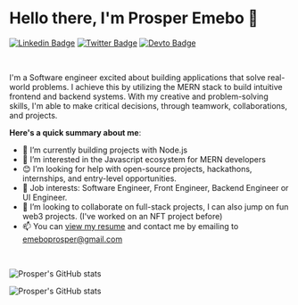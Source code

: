 # Hello there, I'm Prosper Emebo 👋
[![Linkedin Badge](https://img.shields.io/badge/-PROSPEREMEBO-blue?style=for-the-badge&logo=Linkedin&logoColor=white&link=https://www.linkedin.com/in/prosper-emebo-139623243/)](https://www.linkedin.com/in/prosper-emebo-139623243/) [![Twitter Badge](https://img.shields.io/badge/-@prosperemebo-1ca0f1?style=for-the-badge&logo=twitter&logoColor=white&link=https://twitter.com/prosperemebo)](https://twitter.com/prosperemebo)
[![Devto Badge](https://img.shields.io/badge/dev.to-0a0a0a?style=for-the-badge&logo=devdotto&logoColor=white)](https://dev.to/prosperemebo)

<br>

I'm a Software engineer excited about building applications that solve real-world problems. I achieve this by utilizing the MERN stack to build intuitive frontend and backend systems. With my creative and problem-solving skills, I'm able to make critical decisions, through teamwork, collaborations, and projects.

**Here's a quick summary about me**:

- 🌱 I’m currently building projects with Node.js
- 👀 I’m interested in the Javascript ecosystem for MERN developers
- 😊 I’m looking for help with open-source projects, hackathons, internships, and entry-level opportunities.
- 💼 Job interests: Software Engineer, Front Engineer, Backend Engineer or UI Engineer.
- 💞️ I’m looking to collaborate on full-stack projects, I can also jump on fun web3 projects. (I've worked on an NFT project before)
- 📫 You can [view my resume](https://drive.google.com/file/d/1r7XOAlVcaIAqf1T1Ca3Uxu4V438acKTd/view?usp=sharing) and contact me by emailing to emeboprosper@gmail.com

<br>

![Prosper's GitHub stats](https://github-readme-stats.vercel.app/api?username=prosperemebo&show_icons=true&theme=radical)

<img align="center" src="https://github-readme-stats.vercel.app/api/top-langs/?username=prosperemebo&langs_count=8&layout=compact&hide_border=true" alt="Prosper's GitHub stats" />
